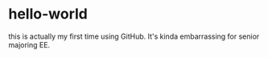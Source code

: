 # hello-world
this is actually my first time using GitHub. It's kinda embarrassing for senior majoring EE.
